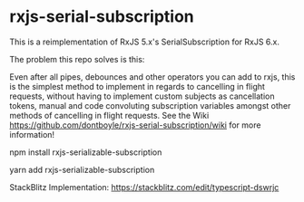 # rxjs-serial-subscription

This is a reimplementation of RxJS 5.x's SerialSubscription for RxJS 6.x.

The problem this repo solves is this:

Even after all pipes, debounces and other operators you can add to rxjs, this is the simplest method to implement in regards to cancelling in flight requests, without having to implement custom subjects as cancellation tokens, manual and code convoluting subscription variables amongst other methods of cancelling in flight requests.
See the Wiki https://github.com/dontboyle/rxjs-serial-subscription/wiki for more information!

npm install rxjs-serializable-subscription

yarn add rxjs-serializable-subscription

StackBlitz Implementation: https://stackblitz.com/edit/typescript-dswrjc
